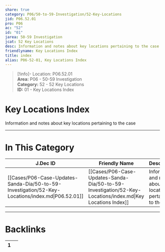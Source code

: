 ```yaml
---  
share: true  
category: P06/50-to-59-Investigation/52-Key-Locations  
jid: P06.52.01  
pro: P06  
ac: "52"  
id: "01"  
jarea: 50-59 Investigation  
jcat: 52 Key Locations  
desc: Information and notes about key locations pertaining to the case.  
friendlyname: Key Locations Index  
title: index  
alias: P06-52-01, Key Locations Index  
---  
```

  
>[!info]- Location: P06.52.01  
>**Area:** P06 - 50-59 Investigation  
>**Category:** 52 - 52 Key Locations  
>**ID:** 01 - Key Locations Index  
  
# Key Locations Index  
  
Information and notes about key locations pertaining to the case  
   
  
  
---  
# In This Category  
  
| J.Dec ID                                                                                         | Friendly Name                                                                                              | Description                                                       |  
| ------------------------------------------------------------------------------------------------ | ---------------------------------------------------------------------------------------------------------- | ----------------------------------------------------------------- |  
| [[Cases/P06-Case-Updates-Sanda-Dia/50-to-59-Investigation/52-Key-Locations/index.md\|P06.52.01]] | [[Cases/P06-Case-Updates-Sanda-Dia/50-to-59-Investigation/52-Key-Locations/index.md\|Key Locations Index]] | Information and notes about key locations pertaining to the case. |  
  
  
---  
# Backlinks  
<div><table class="dataview table-view-table"><thead class="table-view-thead"><tr class="table-view-tr-header"><th class="table-view-th"><span></span><span class="dataview small-text">1</span></th><th class="table-view-th"><span></span></th></tr></thead><tbody class="table-view-tbody"></tbody></table></div>